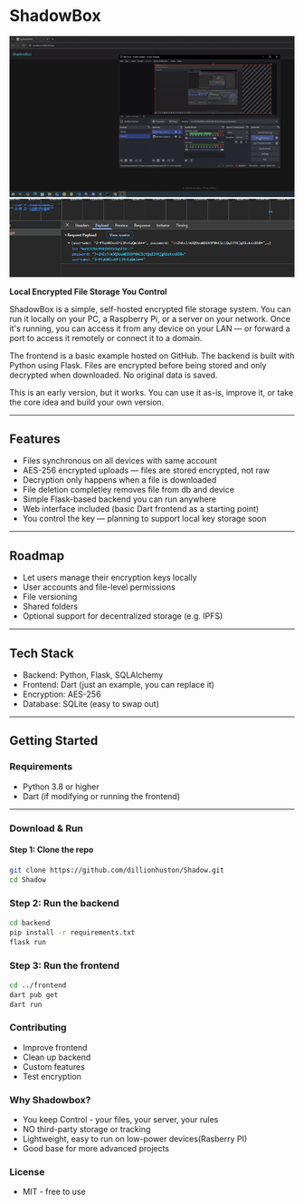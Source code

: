 # ShadowBox

![ShadowBox Demo](demo.gif)
![Everything Encrypted](ss.png)

**Local Encrypted File Storage You Control**

ShadowBox is a simple, self-hosted encrypted file storage system. You can run it locally on your PC, a Raspberry Pi, or a server on your network. Once it's running, you can access it from any device on your LAN — or forward a port to access it remotely or connect it to a domain.

The frontend is a basic example hosted on GitHub. The backend is built with Python using Flask. Files are encrypted before being stored and only decrypted when downloaded. No original data is saved.

This is an early version, but it works. You can use it as-is, improve it, or take the core idea and build your own version.

---

## Features
- Files synchronous on all devices with same account
- AES-256 encrypted uploads — files are stored encrypted, not raw
- Decryption only happens when a file is downloaded
- File deletion completley removes file from db and device
- Simple Flask-based backend you can run anywhere
- Web interface included (basic Dart frontend as a starting point)
- You control the key — planning to support local key storage soon

---

## Roadmap

- Let users manage their encryption keys locally
- User accounts and file-level permissions
- File versioning
- Shared folders
- Optional support for decentralized storage (e.g. IPFS)

---

## Tech Stack

- Backend: Python, Flask, SQLAlchemy
- Frontend: Dart (just an example, you can replace it)
- Encryption: AES-256
- Database: SQLite (easy to swap out)

---

## Getting Started

### Requirements

- Python 3.8 or higher
- Dart (if modifying or running the frontend)

---

### Download & Run

#### Step 1: Clone the repo

```bash
git clone https://github.com/dillionhuston/Shadow.git
cd Shadow
```

### Step 2: Run the backend
```bash 
cd backend
pip install -r requirements.txt
flask run
```

### Step 3: Run the frontend
```bash
cd ../frontend
dart pub get
dart run

```

### Contributing 

-  Improve frontend 
-  Clean up backend
-  Custom features
-  Test encryption

### Why Shadowbox?

- You keep Control - your files, your server, your rules
- NO third-party storage or tracking 
- Lightweight, easy to run on low-power devices(Rasberry PI)
- Good base for more advanced projects

### License 

- MIT - free to use



